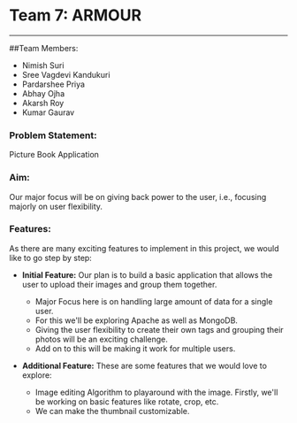 #  Team 7: ARMOUR
- - - -


##Team Members:
* Nimish Suri
* Sree Vagdevi Kandukuri
* Pardarshee Priya
* Abhay Ojha
* Akarsh Roy
* Kumar Gaurav 

 ### Problem Statement:
 Picture Book Application
 
 ### Aim:
 Our major focus will be on giving back power to the user, i.e., focusing majorly on user flexibility.
 
 ### Features:
  As there are many exciting features to implement in this project, we would like to go step by step:
  
 * **Initial Feature:** Our plan is to build a basic application that allows the user to upload their images and group them together.
     * Major Focus here is on handling large amount of data for a single user. 
     * For this we'll be exploring Apache as well as MongoDB.
     * Giving the user flexibility to create their own tags and grouping their photos will be an exciting challenge.
     * Add on to this will be making it work for multiple users.
     
 * **Additional Feature:** These are some features that we would love to explore:
     * Image editing Algorithm to playaround with the image. Firstly, we'll be working on basic features like rotate, crop, etc.
     * We can make the thumbnail customizable. 
